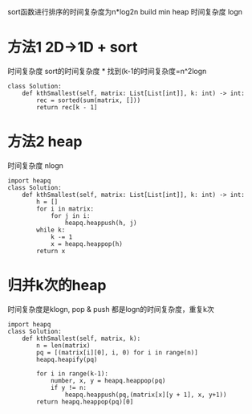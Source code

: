 sort函数进行排序的时间复杂度为n*log2n
build min heap 时间复杂度 logn

# 方法1 2D->1D + sort 
时间复杂度 sort的时间复杂度 * 找到(k-1的时间复杂度=n^2logn

```
class Solution:
    def kthSmallest(self, matrix: List[List[int]], k: int) -> int:
        rec = sorted(sum(matrix, []))
        return rec[k - 1]
```

# 方法2 heap 
时间复杂度 nlogn

```
import heapq
class Solution:
    def kthSmallest(self, matrix: List[List[int]], k: int) -> int:
        h = []
        for i in matrix:
            for j in i:
                heapq.heappush(h, j)
        while k:
            k -= 1
            x = heapq.heappop(h)
        return x 
```

# 归并k次的heap
时间复杂度是klogn, pop & push 都是logn的时间复杂度，重复k次
```
import heapq
class Solution:
    def kthSmallest(self, matrix, k):
        n = len(matrix)
        pq = [(matrix[i][0], i, 0) for i in range(n)]
        heapq.heapify(pq)
        
        for i in range(k-1):
            number, x, y = heapq.heappop(pq)
            if y != n:
                heapq.heappush(pq,(matrix[x][y + 1], x, y+1))
        return heapq.heappop(pq)[0]

```
